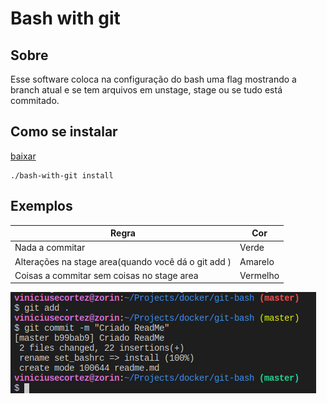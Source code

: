 # Bash with git

## Sobre
Esse software coloca na configuração do bash uma flag mostrando a branch atual e se tem arquivos em unstage, stage ou se tudo está commitado.


## Como se instalar

[baixar](https://raw.githubusercontent.com/viniciusecortez/bash-with-git/master/bash-with-git)
~~~
./bash-with-git install
~~~

## Exemplos
Regra | Cor
---|---
Nada a commitar | Verde
Alterações na stage area(quando você dá o git add ) | Amarelo
Coisas a commitar sem coisas no stage area | Vermelho

![l](images/exemplos.png)
